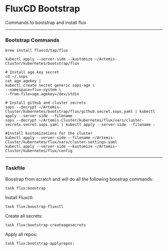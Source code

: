 # FluxCD Bootstrap

Commands to bootstrap and install flux

---
### Bootstrap Commands

````
brew install fluxcd/tap/flux
````

````
kubectl apply --server-side --kustomize ~/Artemis-Cluster/kubernetes/bootstrap/flux
````

````
# Install age.key secret
cd ~/.sops
cat age.agekey |
kubectl create secret generic sops-age \
--namespace=flux-system \
--from-file=age.agekey=/dev/stdin
````

````
# Install github and cluster secrets
sops --decrypt ~/Artemis-Cluster/kubernetes/bootstrap/flux/github.secret.sops.yaml | kubectl apply --server-side --filename -
sops --decrypt ~/Artemis-Cluster/kubernetes/flux/vars/cluster-secrets.secret.sops.yaml | kubectl apply --server-side --filename -
````

````
#Install kustomizations for the cluster
kubectl apply --server-side --filename ~/Artemis-Cluster/kubernetes/flux/vars/cluster-settings.yaml
kubectl apply --server-side --kustomize ~/Artemis-Cluster/kubernetes/flux/config
````

---

### Taskfile

Boostrap from scratch and will do all the following boostrap commands:
````
task flux:boostrap
`````

Install Fluxctl:

````
task flux:boostrap-fluxctl
`````

Create all secrets:
````
task flux:bootstrap-createagesecrets
````

Apply all repos:
````
task flux:bootstrap-applyrepos:
````